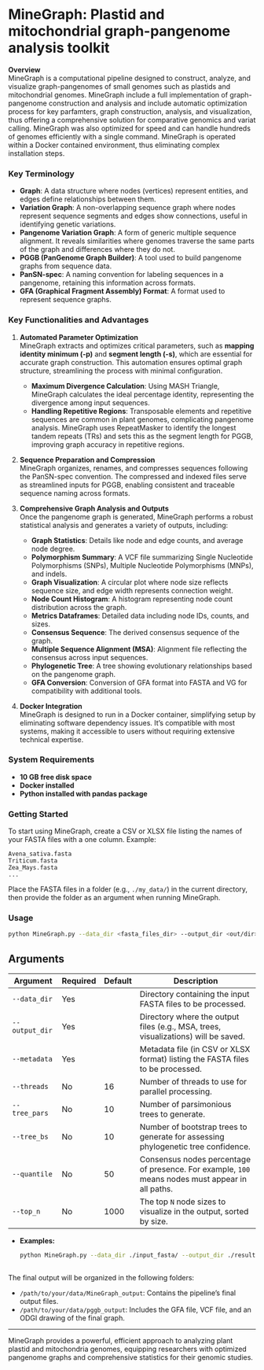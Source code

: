 
# MineGraph: Plastid and mitochondrial graph-pangenome analysis toolkit

**Overview**  
MineGraph is a computational pipeline designed to construct, analyze, and visualize graph-pangenomes of small genomes such as plastids and mitochondrial genomes. MineGraph include a full implementation of graph-pangenome construction and analysis and include automatic optimization process for key parfamters, graph construction, analysis, and visualization, thus offering a comprehensive solution for comparative genomics and variat calling. MineGraph was also optimized for speed and can handle hundreds of genomes efficiently with a single command. 
MineGraph is operated within a Docker contained environment, thus eliminating complex installation steps. 

### Key Terminology

- **Graph**: A data structure where nodes (vertices) represent entities, and edges define relationships between them.
- **Variation Graph**: A non-overlapping sequence graph where nodes represent sequence segments and edges show connections, useful in identifying genetic variations.
- **Pangenome Variation Graph**: A form of generic multiple sequence alignment. It reveals similarities where genomes traverse the same parts of the graph and differences where they do not.
- **PGGB (PanGenome Graph Builder)**: A tool used to build pangenome graphs from sequence data.
- **PanSN-spec**: A naming convention for labeling sequences in a pangenome, retaining this information across formats.
- **GFA (Graphical Fragment Assembly) Format**: A format used to represent sequence graphs.
  

### Key Functionalities and Advantages

1. **Automated Parameter Optimization**  
   MineGraph extracts and optimizes critical parameters, such as **mapping identity minimum (-p)** and **segment length (-s)**, which are essential for accurate graph construction. This automation ensures optimal graph structure, streamlining the process with minimal configuration.

   - **Maximum Divergence Calculation**: Using MASH Triangle, MineGraph calculates the ideal percentage identity, representing the divergence among input sequences.
   - **Handling Repetitive Regions**: Transposable elements and repetitive sequences are common in plant genomes, complicating pangenome analysis. MineGraph uses RepeatMasker to identify the longest tandem repeats (TRs) and sets this as the segment length for PGGB, improving graph accuracy in repetitive regions.

2. **Sequence Preparation and Compression**  
   MineGraph organizes, renames, and compresses sequences following the PanSN-spec convention. The compressed and indexed files serve as streamlined inputs for PGGB, enabling consistent and traceable sequence naming across formats.

3. **Comprehensive Graph Analysis and Outputs**  
   Once the pangenome graph is generated, MineGraph performs a robust statistical analysis and generates a variety of outputs, including:
   - **Graph Statistics**: Details like node and edge counts, and average node degree.
   - **Polymorphism Summary**: A VCF file summarizing Single Nucleotide Polymorphisms (SNPs), Multiple Nucleotide Polymorphisms (MNPs), and indels.
   - **Graph Visualization**: A circular plot where node size reflects sequence size, and edge width represents connection weight.
   - **Node Count Histogram**: A histogram representing node count distribution across the graph.
   - **Metrics Dataframes**: Detailed data including node IDs, counts, and sizes.
   - **Consensus Sequence**: The derived consensus sequence of the graph.
   - **Multiple Sequence Alignment (MSA)**: Alignment file reflecting the consensus across input sequences.
   - **Phylogenetic Tree**: A tree showing evolutionary relationships based on the pangenome graph.
   - **GFA Conversion**: Conversion of GFA format into FASTA and VG for compatibility with additional tools.

4. **Docker Integration**  
   MineGraph is designed to run in a Docker container, simplifying setup by eliminating software dependency issues. It’s compatible with most systems, making it accessible to users without requiring extensive technical expertise.

### System Requirements

- **10 GB free disk space**
- **Docker installed**
- **Python installed with pandas package**

### Getting Started

To start using MineGraph, create a CSV or XLSX file listing the names of your FASTA files with a one column. Example:

```plaintext
Avena_sativa.fasta
Triticum.fasta
Zea_Mays.fasta
...
```

Place the FASTA files in a folder (e.g., `./my_data/`) in the current directory, then provide the folder as an argument when running MineGraph.

### Usage

```bash
python MineGraph.py --data_dir <fasta_files_dir> --output_dir <out/dir>--metadata <csv_file>
```

## Arguments

| Argument       | Required | Default   | Description                                                                                          |
|----------------|----------|-----------|------------------------------------------------------------------------------------------------------|
| `--data_dir`   | Yes      |           | Directory containing the input FASTA files to be processed.                                          |
| `--output_dir` | Yes      |           | Directory where the output files (e.g., MSA, trees, visualizations) will be saved.                   |
| `--metadata`   | Yes      |           | Metadata file (in CSV or XLSX format) listing the FASTA files to be processed.                      |
| `--threads`    | No       | 16        | Number of threads to use for parallel processing.                                                   |
| `--tree_pars`  | No       | 10        | Number of parsimonious trees to generate.                                                           |
| `--tree_bs`    | No       | 10        | Number of bootstrap trees to generate for assessing phylogenetic tree confidence.                   |
| `--quantile`   | No       | 50        | Consensus nodes percentage of presence. For example, `100` means nodes must appear in all paths.    |
| `--top_n`      | No       | 1000      | The top `N` node sizes to visualize in the output, sorted by size.                                  |


- **Examples:**
  ```bash
  python MineGraph.py --data_dir ./input_fasta/ --output_dir ./results/ --metadata metadata.csv --threads 32 --tree_pars 20 --tree_bs 50 --quantile 75 --top_n 500
   
  ```

The final output will be organized in the following folders:
- `/path/to/your/data/MineGraph_output`: Contains the pipeline’s final output files.
- `/path/to/your/data/pggb_output`: Includes the GFA file, VCF file, and an ODGI drawing of the final graph.

---

MineGraph provides a powerful, efficient approach to analyzing plant plastid and mitochondria genomes, equipping researchers with optimized pangenome graphs and comprehensive statistics for their genomic studies.
